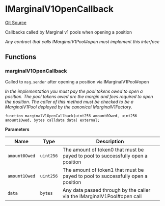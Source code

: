 # IMarginalV1OpenCallback
[Git Source](https://github.com/MarginalProtocol/v1-core/blob/692b49fa7fdd08211d0090e7004215e23af735d5/contracts/interfaces/callback/IMarginalV1OpenCallback.sol)

Callbacks called by Marginal v1 pools when opening a position

*Any contract that calls IMarginalV1Pool#open must implement this interface*


## Functions
### marginalV1OpenCallback

Called to `msg.sender` after opening a position via IMarginalV1Pool#open

*In the implementation you must pay the pool tokens owed to open a position.
The pool tokens owed are the margin and fees required to open the position.
The caller of this method must be checked to be a MarginalV1Pool deployed by the canonical MarginalV1Factory.*


```solidity
function marginalV1OpenCallback(uint256 amount0Owed, uint256 amount1Owed, bytes calldata data) external;
```
**Parameters**

|Name|Type|Description|
|----|----|-----------|
|`amount0Owed`|`uint256`|The amount of token0 that must be payed to pool to successfully open a position|
|`amount1Owed`|`uint256`|The amount of token1 that must be payed to pool to successfully open a position|
|`data`|`bytes`|Any data passed through by the caller via the IMarginalV1Pool#open call|


